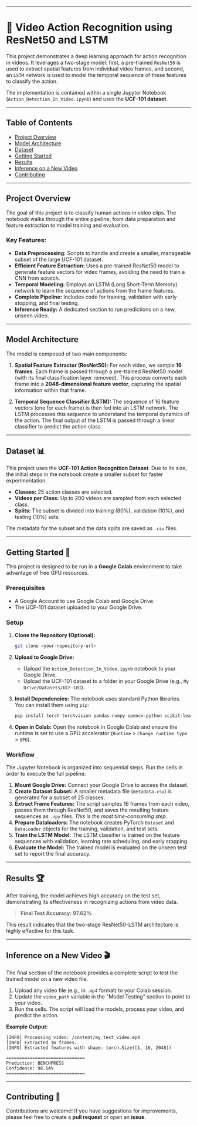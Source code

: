 

-----

# 🎥 Video Action Recognition using ResNet50 and LSTM

This project demonstrates a deep learning approach for action recognition in videos. It leverages a two-stage model: first, a pre-trained `ResNet50` is used to extract spatial features from individual video frames, and second, an `LSTM` network is used to model the temporal sequence of these features to classify the action.

The implementation is contained within a single Jupyter Notebook (`Action_Detection_In_Video.ipynb`) and uses the **UCF-101 dataset**.

-----

## Table of Contents

  * [Project Overview](https://www.google.com/search?q=%23project-overview)
  * [Model Architecture](https://www.google.com/search?q=%23model-architecture)
  * [Dataset](https://www.google.com/search?q=%23dataset-)
  * [Getting Started](https://www.google.com/search?q=%23getting-started-)
  * [Results](https://www.google.com/search?q=%23results-)
  * [Inference on a New Video](https://www.google.com/search?q=%23inference-on-a-new-video-)
  * [Contributing](https://www.google.com/search?q=%23contributing-)

-----

## Project Overview

The goal of this project is to classify human actions in video clips. The notebook walks through the entire pipeline, from data preparation and feature extraction to model training and evaluation.

### Key Features:

  * **Data Preprocessing:** Scripts to handle and create a smaller, manageable subset of the large UCF-101 dataset.
  * **Efficient Feature Extraction:** Uses a pre-trained ResNet50 model to generate feature vectors for video frames, avoiding the need to train a CNN from scratch.
  * **Temporal Modeling:** Employs an LSTM (Long Short-Term Memory) network to learn the sequence of actions from the frame features.
  * **Complete Pipeline:** Includes code for training, validation with early stopping, and final testing.
  * **Inference Ready:** A dedicated section to run predictions on a new, unseen video.

-----

## Model Architecture

The model is composed of two main components:

1.  **Spatial Feature Extractor (ResNet50):** For each video, we sample **16 frames**. Each frame is passed through a pre-trained ResNet50 model (with its final classification layer removed). This process converts each frame into a **2048-dimensional feature vector**, capturing the spatial information within that frame.

2.  **Temporal Sequence Classifier (LSTM):** The sequence of 16 feature vectors (one for each frame) is then fed into an LSTM network. The LSTM processes this sequence to understand the temporal dynamics of the action. The final output of the LSTM is passed through a linear classifier to predict the action class.

-----

## Dataset 📊

This project uses the **UCF-101 Action Recognition Dataset**. Due to its size, the initial steps in the notebook create a smaller subset for faster experimentation.

  * **Classes:** 25 action classes are selected.
  * **Videos per Class:** Up to 200 videos are sampled from each selected class.
  * **Splits:** The subset is divided into training (80%), validation (10%), and testing (10%) sets.

The metadata for the subset and the data splits are saved as `.csv` files.

-----

## Getting Started 🚀

This project is designed to be run in a **Google Colab** environment to take advantage of free GPU resources.

### Prerequisites

  * A Google Account to use Google Colab and Google Drive.
  * The UCF-101 dataset uploaded to your Google Drive.

### Setup

1.  **Clone the Repository (Optional):**

    ```bash
    git clone <your-repository-url>
    ```

2.  **Upload to Google Drive:**

      * Upload the `Action_Detection_In_Video.ipynb` notebook to your Google Drive.
      * Upload the UCF-101 dataset to a folder in your Google Drive (e.g., `My Drive/Datasets/UCF-101`).

3.  **Install Dependencies:** The notebook uses standard Python libraries. You can install them using `pip`:

    ```bash
    pip install torch torchvision pandas numpy opencv-python scikit-learn decord tqdm
    ```

4.  **Open in Colab:** Open the notebook in Google Colab and ensure the runtime is set to use a GPU accelerator (`Runtime` \> `Change runtime type` \> `GPU`).

### Workflow

The Jupyter Notebook is organized into sequential steps. Run the cells in order to execute the full pipeline:

1.  **Mount Google Drive:** Connect your Google Drive to access the dataset.
2.  **Create Dataset Subset:** A smaller metadata file (`metadata.csv`) is generated for a subset of 25 classes.
3.  **Extract Frame Features:** The script samples 16 frames from each video, passes them through ResNet50, and saves the resulting feature sequences as `.npy` files. *This is the most time-consuming step.*
4.  **Prepare Dataloaders:** The notebook creates PyTorch `Dataset` and `DataLoader` objects for the training, validation, and test sets.
5.  **Train the LSTM Model:** The LSTM classifier is trained on the feature sequences with validation, learning rate scheduling, and early stopping.
6.  **Evaluate the Model:** The trained model is evaluated on the unseen test set to report the final accuracy.

-----

## Results 🏆

After training, the model achieves high accuracy on the test set, demonstrating its effectiveness in recognizing actions from video data.

> **Final Test Accuracy: 97.62%**

This result indicates that the two-stage ResNet50-LSTM architecture is highly effective for this task.

-----

## Inference on a New Video 🎬

The final section of the notebook provides a complete script to test the trained model on a new video file.

1.  Upload any video file (e.g., in `.mp4` format) to your Colab session.
2.  Update the `video_path` variable in the "Model Testing" section to point to your video.
3.  Run the cells. The script will load the models, process your video, and predict the action.

**Example Output:**

```console
[INFO] Processing video: /content/my_test_video.mp4
[INFO] Extracted 16 frames.
[INFO] Extracted features with shape: torch.Size([1, 16, 2048])

==============================
Prediction: BENCHPRESS
Confidence: 98.54%
==============================
```

-----

## Contributing 🙏

Contributions are welcome\! If you have suggestions for improvements, please feel free to create a **pull request** or open an **issue**.
